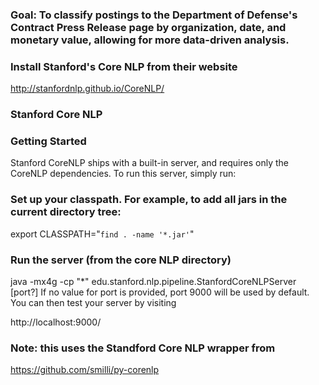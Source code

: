 ### Goal: To classify postings to the Department of Defense's Contract Press Release page by organization, date, and monetary value, allowing for more data-driven analysis.

### Install Stanford's Core NLP from their website
http://stanfordnlp.github.io/CoreNLP/

### Stanford Core NLP
### Getting Started
Stanford CoreNLP ships with a built-in server, and requires only the CoreNLP dependencies. To run this server, simply run:

### Set up your classpath. For example, to add all jars in the current directory tree:
export CLASSPATH="`find . -name '*.jar'`"

### Run the server (from the core NLP directory)
java -mx4g -cp "*" edu.stanford.nlp.pipeline.StanfordCoreNLPServer [port?]
If no value for port is provided, port 9000 will be used by default. You can then test your server by visiting

http://localhost:9000/

### Note: this uses the Standford Core NLP wrapper from
https://github.com/smilli/py-corenlp
